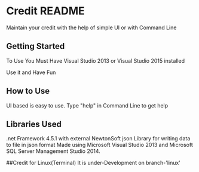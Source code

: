 # Credit README

Maintain your credit with the help of simple UI or with Command Line

## Getting Started

To Use You Must Have Visual Studio 2013 or Visual Studio 2015 installed

Use it and Have Fun

## How to Use

UI based is easy to use.
Type "help" in Command Line to get help

## Libraries Used

.net Framework 4.5.1 with external NewtonSoft json Library for writing data to file in json format
Made using Microsoft Visual Studio 2013 and Microsoft SQL Server Management Studio 2014.

##Credit for Linux(Terminal)
It is under-Development on branch-'linux'
